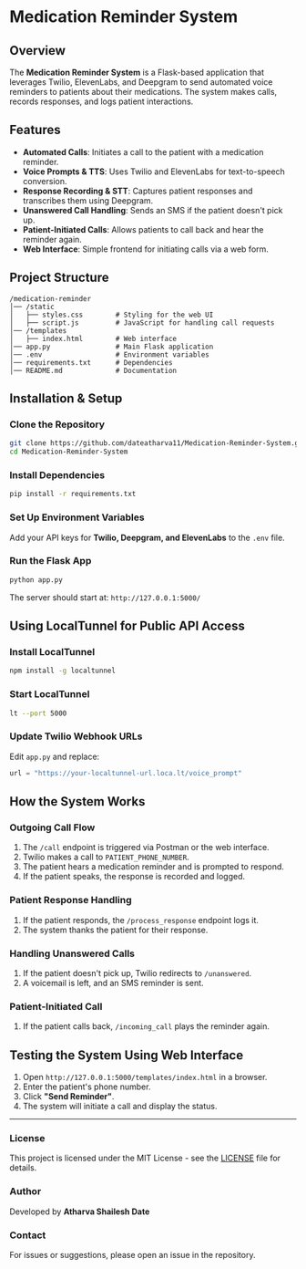 # Medication Reminder System

## Overview
The **Medication Reminder System** is a Flask-based application that leverages Twilio, ElevenLabs, and Deepgram to send automated voice reminders to patients about their medications. The system makes calls, records responses, and logs patient interactions.

## Features
- **Automated Calls**: Initiates a call to the patient with a medication reminder.
- **Voice Prompts & TTS**: Uses Twilio and ElevenLabs for text-to-speech conversion.
- **Response Recording & STT**: Captures patient responses and transcribes them using Deepgram.
- **Unanswered Call Handling**: Sends an SMS if the patient doesn't pick up.
- **Patient-Initiated Calls**: Allows patients to call back and hear the reminder again.
- **Web Interface**: Simple frontend for initiating calls via a web form.

## Project Structure
```
/medication-reminder
│── /static
│   ├── styles.css        # Styling for the web UI
│   ├── script.js         # JavaScript for handling call requests
│── /templates
│   ├── index.html        # Web interface
│── app.py                # Main Flask application
│── .env                  # Environment variables
│── requirements.txt      # Dependencies
│── README.md             # Documentation
```

## Installation & Setup

### Clone the Repository
```sh
git clone https://github.com/dateatharva11/Medication-Reminder-System.git
cd Medication-Reminder-System
```

### Install Dependencies
```sh
pip install -r requirements.txt
```

### Set Up Environment Variables
Add your API keys for **Twilio, Deepgram, and ElevenLabs** to the `.env` file.

### Run the Flask App
```sh
python app.py
```
The server should start at: `http://127.0.0.1:5000/`

## Using LocalTunnel for Public API Access

### Install LocalTunnel
```sh
npm install -g localtunnel
```

### Start LocalTunnel
```sh
lt --port 5000
```

### Update Twilio Webhook URLs
Edit `app.py` and replace:
```python
url = "https://your-localtunnel-url.loca.lt/voice_prompt"
```

## How the System Works

### Outgoing Call Flow
1. The `/call` endpoint is triggered via Postman or the web interface.
2. Twilio makes a call to `PATIENT_PHONE_NUMBER`.
3. The patient hears a medication reminder and is prompted to respond.
4. If the patient speaks, the response is recorded and logged.

### Patient Response Handling
1. If the patient responds, the `/process_response` endpoint logs it.
2. The system thanks the patient for their response.

### Handling Unanswered Calls
1. If the patient doesn't pick up, Twilio redirects to `/unanswered`.
2. A voicemail is left, and an SMS reminder is sent.

### Patient-Initiated Call
1. If the patient calls back, `/incoming_call` plays the reminder again.

## Testing the System Using Web Interface
1. Open `http://127.0.0.1:5000/templates/index.html` in a browser.
2. Enter the patient's phone number.
3. Click **"Send Reminder"**.
4. The system will initiate a call and display the status.

---
### License
This project is licensed under the MIT License - see the [LICENSE](LICENSE) file for details.

### Author
Developed by **Atharva Shailesh Date**

### Contact
For issues or suggestions, please open an issue in the repository.
